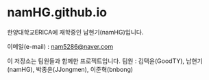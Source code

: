 # namHG.github.io

한양대학교ERICA에 재학중인 남현기(namHG)입니다.

이메일(e-mail) : nam5286@naver.com

이 저장소는 팀원들과 함께한 프로젝트입니다.
팀원 : 김택윤(GoodTY), 남현기(namHG), 박종윤(JJongmen), 이준혁(bnbong)
